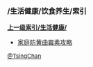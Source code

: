 ### /生活健康/饮食养生/索引


**[上一级索引/生活健康/](/生活健康/)**

- [家庭防黄曲霉素攻略](/生活健康/饮食养生/家庭防黄曲霉素攻略)


<font size=2 color='grey'> [@TsingChan](http://www.9ong.com/) </font>


